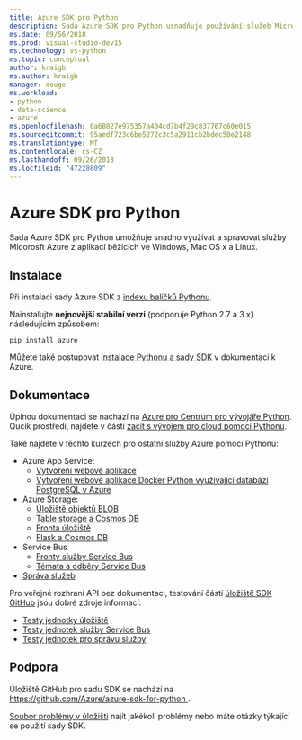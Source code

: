 ```yaml
---
title: Azure SDK pro Python
description: Sada Azure SDK pro Python usnadňuje používání služeb Microsoft Azure z aplikací Pythonu běží na libovolné platformě.
ms.date: 09/56/2018
ms.prod: visual-studio-dev15
ms.technology: vs-python
ms.topic: conceptual
author: kraigb
ms.author: kraigb
manager: douge
ms.workload:
- python
- data-science
- azure
ms.openlocfilehash: 0a68027e975357a404cd7b4f29c837767c60e015
ms.sourcegitcommit: 95aedf723c6be5272c3c5a2911cb2bdec50e2148
ms.translationtype: MT
ms.contentlocale: cs-CZ
ms.lasthandoff: 09/26/2018
ms.locfileid: "47228809"
---
```

# <a name="azure-sdk-for-python"></a>Azure SDK pro Python

Sada Azure SDK pro Python umožňuje snadno využívat a spravovat služby Micorosft Azure z aplikací běžících ve Windows, Mac OS x a Linux.

## <a name="installation"></a>Instalace

Při instalaci sady Azure SDK z [indexu balíčků Pythonu](https://pypi.python.org/pypi/azure).

Nainstalujte **nejnovější stabilní verzi** (podporuje Python 2.7 a 3.x) následujícím způsobem:

```command
pip install azure
```

Můžete také postupovat [instalace Pythonu a sady SDK](https://docs.microsoft.com/azure/python-how-to-install/) v dokumentaci k Azure.

## <a name="documentation"></a>Dokumentace

Úplnou dokumentaci se nachází na [Azure pro Centrum pro vývojáře Python](https://docs.microsoft.com/en-us/python/azure/?view=azure-python). Qucik prostředí, najdete v části [začít s vývojem pro cloud pomocí Pythonu](/python/azure/python-sdk-azure-get-started?view=azure-python).

Také najdete v těchto kurzech pro ostatní služby Azure pomocí Pythonu:

- Azure App Service:
  - [Vytvoření webové aplikace](/azure/app-service/containers/quickstart-python)
  - [Vytvoření webové aplikace Docker Python využívající databázi PostgreSQL v Azure](/azure/app-service/containers/tutorial-docker-python-postgresql-app)
- Azure Storage:
  - [Úložiště objektů BLOB](/azure/storage/blobs/storage-quickstart-blobs-python)
  - [Table storage a Cosmos DB](/azure/cosmos-db/table-storage-how-to-use-python)
  - [Fronta úložiště](/azure/storage/queues/storage-python-how-to-use-queue-storage)
  - [Flask a Cosmos DB](/azure/cosmos-db/sql-api-python-application)
- Service Bus
  - [Fronty služby Service Bus](/azure/service-bus-messaging/service-bus-python-how-to-use-queues)
  - [Témata a odběry Service Bus](/azure/service-bus-messaging/service-bus-python-how-to-use-topics-subscriptions)
- [Správa služeb](/azure/cloud-services/cloud-services-python-how-to-use-service-management)

Pro veřejné rozhraní API bez dokumentaci, testování částí [úložiště SDK GitHub](https://github.com/Azure/azure-sdk-for-python) jsou dobré zdroje informací:

- [Testy jednotky úložiště](https://github.com/Azure/azure-storage-python/tree/master/tests)
- [Testy jednotek služby Service Bus](https://github.com/Azure/azure-sdk-for-python/tree/master/azure-servicebus/tests)
- [Testy jednotek pro správu služby](https://github.com/Azure/azure-sdk-for-python/tree/master/azure-servicemanagement-legacy/tests)

## <a name="support"></a>Podpora

Úložiště GitHub pro sadu SDK se nachází na [ https://github.com/Azure/azure-sdk-for-python ](https://github.com/Azure/azure-sdk-for-python).

[Soubor problémy v úložišti](https://github.com/Azure/azure-sdk-for-python/issues) najít jakékoli problémy nebo máte otázky týkající se použití sady SDK.
